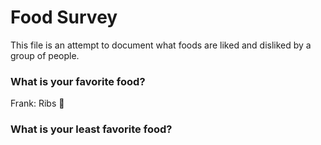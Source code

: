 # Food Survey

This file is an attempt to document what foods are liked and disliked by a group of people.

### What is your favorite food?
Frank: Ribs :meat_on_bone:

### What is your least favorite food?
